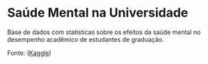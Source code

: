 # Saúde Mental na Universidade

Base de dados com statísticas sobre os efeitos da saúde mental no desempenho acadêmico de estudantes de graduação.

Fonte: ([Kaggle](https://www.kaggle.com/datasets/shariful07/student-mental-health))

